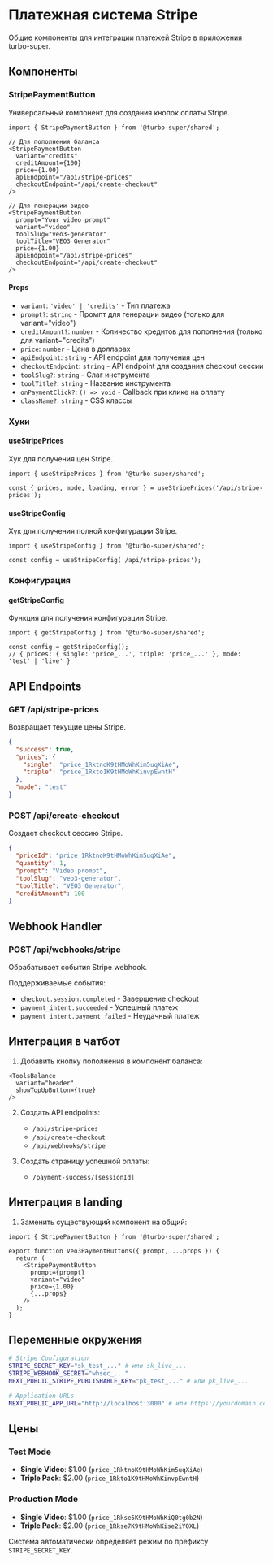 # Платежная система Stripe

Общие компоненты для интеграции платежей Stripe в приложения turbo-super.

## Компоненты

### StripePaymentButton

Универсальный компонент для создания кнопок оплаты Stripe.

```tsx
import { StripePaymentButton } from '@turbo-super/shared';

// Для пополнения баланса
<StripePaymentButton
  variant="credits"
  creditAmount={100}
  price={1.00}
  apiEndpoint="/api/stripe-prices"
  checkoutEndpoint="/api/create-checkout"
/>

// Для генерации видео
<StripePaymentButton
  prompt="Your video prompt"
  variant="video"
  toolSlug="veo3-generator"
  toolTitle="VEO3 Generator"
  price={1.00}
  apiEndpoint="/api/stripe-prices"
  checkoutEndpoint="/api/create-checkout"
/>
```

#### Props

- `variant`: `'video' | 'credits'` - Тип платежа
- `prompt?`: `string` - Промпт для генерации видео (только для variant="video")
- `creditAmount?`: `number` - Количество кредитов для пополнения (только для variant="credits")
- `price`: `number` - Цена в долларах
- `apiEndpoint`: `string` - API endpoint для получения цен
- `checkoutEndpoint`: `string` - API endpoint для создания checkout сессии
- `toolSlug?`: `string` - Слаг инструмента
- `toolTitle?`: `string` - Название инструмента
- `onPaymentClick?`: `() => void` - Callback при клике на оплату
- `className?`: `string` - CSS классы

### Хуки

#### useStripePrices

Хук для получения цен Stripe.

```tsx
import { useStripePrices } from '@turbo-super/shared';

const { prices, mode, loading, error } = useStripePrices('/api/stripe-prices');
```

#### useStripeConfig

Хук для получения полной конфигурации Stripe.

```tsx
import { useStripeConfig } from '@turbo-super/shared';

const config = useStripeConfig('/api/stripe-prices');
```

### Конфигурация

#### getStripeConfig

Функция для получения конфигурации Stripe.

```tsx
import { getStripeConfig } from '@turbo-super/shared';

const config = getStripeConfig();
// { prices: { single: 'price_...', triple: 'price_...' }, mode: 'test' | 'live' }
```

## API Endpoints

### GET /api/stripe-prices

Возвращает текущие цены Stripe.

```json
{
  "success": true,
  "prices": {
    "single": "price_1RktnoK9tHMoWhKim5uqXiAe",
    "triple": "price_1Rkto1K9tHMoWhKinvpEwntH"
  },
  "mode": "test"
}
```

### POST /api/create-checkout

Создает checkout сессию Stripe.

```json
{
  "priceId": "price_1RktnoK9tHMoWhKim5uqXiAe",
  "quantity": 1,
  "prompt": "Video prompt",
  "toolSlug": "veo3-generator",
  "toolTitle": "VEO3 Generator",
  "creditAmount": 100
}
```

## Webhook Handler

### POST /api/webhooks/stripe

Обрабатывает события Stripe webhook.

Поддерживаемые события:
- `checkout.session.completed` - Завершение checkout
- `payment_intent.succeeded` - Успешный платеж
- `payment_intent.payment_failed` - Неудачный платеж

## Интеграция в чатбот

1. Добавить кнопку пополнения в компонент баланса:

```tsx
<ToolsBalance
  variant="header"
  showTopUpButton={true}
/>
```

2. Создать API endpoints:
   - `/api/stripe-prices`
   - `/api/create-checkout`
   - `/api/webhooks/stripe`

3. Создать страницу успешной оплаты:
   - `/payment-success/[sessionId]`

## Интеграция в landing

1. Заменить существующий компонент на общий:

```tsx
import { StripePaymentButton } from '@turbo-super/shared';

export function Veo3PaymentButtons({ prompt, ...props }) {
  return (
    <StripePaymentButton
      prompt={prompt}
      variant="video"
      price={1.00}
      {...props}
    />
  );
}
```

## Переменные окружения

```bash
# Stripe Configuration
STRIPE_SECRET_KEY="sk_test_..." # или sk_live_...
STRIPE_WEBHOOK_SECRET="whsec_..."
NEXT_PUBLIC_STRIPE_PUBLISHABLE_KEY="pk_test_..." # или pk_live_...

# Application URLs
NEXT_PUBLIC_APP_URL="http://localhost:3000" # или https://yourdomain.com
```

## Цены

### Test Mode
- **Single Video**: $1.00 (`price_1RktnoK9tHMoWhKim5uqXiAe`)
- **Triple Pack**: $2.00 (`price_1Rkto1K9tHMoWhKinvpEwntH`)

### Production Mode
- **Single Video**: $1.00 (`price_1Rkse5K9tHMoWhKiQ0tg0b2N`)
- **Triple Pack**: $2.00 (`price_1Rkse7K9tHMoWhKise2iYOXL`)

Система автоматически определяет режим по префиксу `STRIPE_SECRET_KEY`. 
